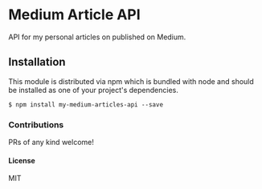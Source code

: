# Medium Article API

API for my personal articles on published on Medium.

## Installation

This module is distributed via npm which is bundled with node and should be
installed as one of your project's dependencies.

```shell
$ npm install my-medium-articles-api --save
```

### Contributions

PRs of any kind welcome!

#### License

MIT
